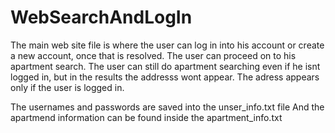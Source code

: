 # WebSearchAndLogIn

The main web site file is where the user can log in into his account or create a new account,
once that is resolved.
The user can proceed on to his apartment search.
The user can still do apartment searching even if he isnt logged in,
but in the results the addresss wont appear.
The adress appears only if the user is logged in.

The usernames and passwords are saved into the unser_info.txt file
And the apartmend information can be found inside the apartment_info.txt
